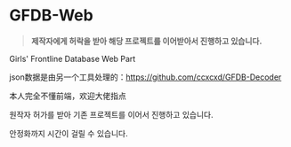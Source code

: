 # GFDB-Web

> **제작자에게 허락을 받아 해당 프로젝트를 이어받아서 진행하고 있습니다.**
>

Girls' Frontline Database Web Part

json数据是由另一个工具处理的：https://github.com/ccxcxd/GFDB-Decoder

本人完全不懂前端，欢迎大佬指点

원작자 허가를 받아 기존 프로젝트를 이어서 진행하고 있습니다.

안정화까지 시간이 걸릴 수 있습니다.